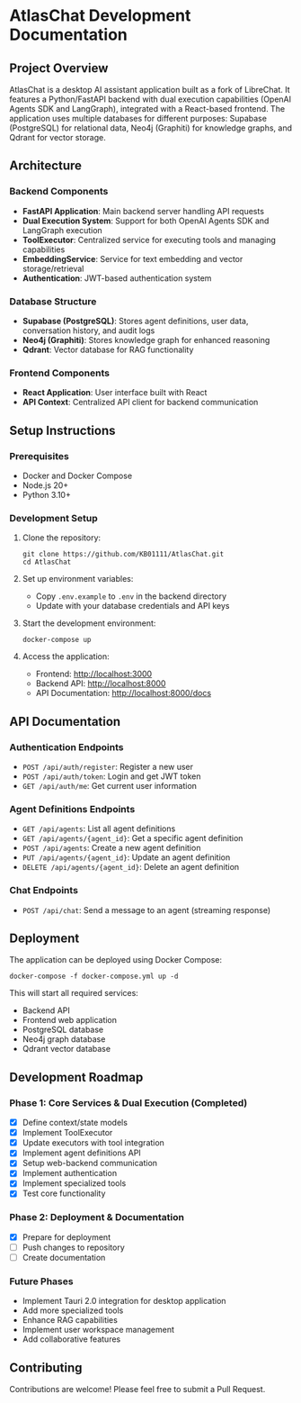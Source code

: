 # AtlasChat Development Documentation

## Project Overview

AtlasChat is a desktop AI assistant application built as a fork of LibreChat. It features a Python/FastAPI backend with dual execution capabilities (OpenAI Agents SDK and LangGraph), integrated with a React-based frontend. The application uses multiple databases for different purposes: Supabase (PostgreSQL) for relational data, Neo4j (Graphiti) for knowledge graphs, and Qdrant for vector storage.

## Architecture

### Backend Components

- **FastAPI Application**: Main backend server handling API requests
- **Dual Execution System**: Support for both OpenAI Agents SDK and LangGraph execution
- **ToolExecutor**: Centralized service for executing tools and managing capabilities
- **EmbeddingService**: Service for text embedding and vector storage/retrieval
- **Authentication**: JWT-based authentication system

### Database Structure

- **Supabase (PostgreSQL)**: Stores agent definitions, user data, conversation history, and audit logs
- **Neo4j (Graphiti)**: Stores knowledge graph for enhanced reasoning
- **Qdrant**: Vector database for RAG functionality

### Frontend Components

- **React Application**: User interface built with React
- **API Context**: Centralized API client for backend communication

## Setup Instructions

### Prerequisites

- Docker and Docker Compose
- Node.js 20+
- Python 3.10+

### Development Setup

1. Clone the repository:

   ```
   git clone https://github.com/KB01111/AtlasChat.git
   cd AtlasChat
   ```

2. Set up environment variables:

   - Copy `.env.example` to `.env` in the backend directory
   - Update with your database credentials and API keys

3. Start the development environment:

   ```
   docker-compose up
   ```

4. Access the application:
   - Frontend: <http://localhost:3000>
   - Backend API: <http://localhost:8000>
   - API Documentation: <http://localhost:8000/docs>

## API Documentation

### Authentication Endpoints

- `POST /api/auth/register`: Register a new user
- `POST /api/auth/token`: Login and get JWT token
- `GET /api/auth/me`: Get current user information

### Agent Definitions Endpoints

- `GET /api/agents`: List all agent definitions
- `GET /api/agents/{agent_id}`: Get a specific agent definition
- `POST /api/agents`: Create a new agent definition
- `PUT /api/agents/{agent_id}`: Update an agent definition
- `DELETE /api/agents/{agent_id}`: Delete an agent definition

### Chat Endpoints

- `POST /api/chat`: Send a message to an agent (streaming response)

## Deployment

The application can be deployed using Docker Compose:

```
docker-compose -f docker-compose.yml up -d
```

This will start all required services:

- Backend API
- Frontend web application
- PostgreSQL database
- Neo4j graph database
- Qdrant vector database

## Development Roadmap

### Phase 1: Core Services & Dual Execution (Completed)

- [x] Define context/state models
- [x] Implement ToolExecutor
- [x] Update executors with tool integration
- [x] Implement agent definitions API
- [x] Setup web-backend communication
- [x] Implement authentication
- [x] Implement specialized tools
- [x] Test core functionality

### Phase 2: Deployment & Documentation

- [x] Prepare for deployment
- [ ] Push changes to repository
- [ ] Create documentation

### Future Phases

- Implement Tauri 2.0 integration for desktop application
- Add more specialized tools
- Enhance RAG capabilities
- Implement user workspace management
- Add collaborative features

## Contributing

Contributions are welcome! Please feel free to submit a Pull Request.
